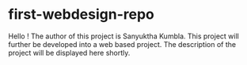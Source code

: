 # first-webdesign-repo

Hello !
The author of this project is Sanyuktha Kumbla.
This project will further be developed into a web based project.
The description of the project will be displayed here shortly.
